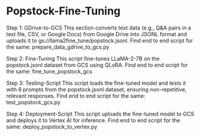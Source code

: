 # Popstock-Fine-Tuning
Step 1: GDrive-to-GCS
 This section converts text data (e.g., Q&A pairs in a text file, CSV, or Google Docs) from Google Drive into JSONL format and uploads it to gs://llama2fine_tune/popstock.jsonl.
 Find end to end script for the same: prepare_data_gdrive_to_gcs.py
 
Step 2: Fine-Tuning
 This script fine-tunes LLaMA-2-7B on the popstock.jsonl dataset from GCS using QLoRA.
 Find end to end script for the same: fine_tune_popstock_gcs

Step 3: Testing-Script
 This script loads the fine-tuned model and tests it with 8 prompts from the popstock.jsonl dataset, ensuring non-repetitive, relevant responses.
 Find end to end script for the same: test_popstock_gcs.py

Step 4: Deployment-Script
 This script uploads the fine-tuned model to GCS and deploys it to Vertex AI for inference.
 Find end to end script for the same: deploy_popstock_to_vertex.py
